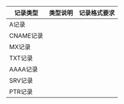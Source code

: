 | 记录类型 | 类型说明 | 记录格式要求 |
| --- | --- | --- |
| A记录 |  |  |  
| CNAME记录 |  |  |
| MX记录 | |  |
| TXT记录 | |  |
| AAAA记录 | |  |
| SRV记录 | |  |
| PTR记录 | |  |
